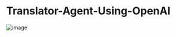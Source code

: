 # Translator-Agent-Using-OpenAI

![image](https://github.com/user-attachments/assets/ff5b2ad4-352e-4f32-bad1-b188a1bf6a25)
